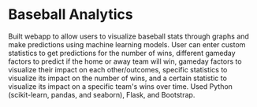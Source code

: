 # Baseball Analytics

Built webapp to allow users to visualize baseball stats through graphs and make predictions using machine learning models. User can enter custom statistics to get predictions for the number of wins, different gameday factors to predict if the home or away team will win, gameday factors to visualize their impact on each other/outcomes, specific statistics to visualize its impact on the number of wins, and a certain statistic to visualize its impact on a specific team's wins over time. Used Python (scikit-learn, pandas, and seaborn), Flask, and Bootstrap.
